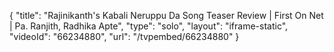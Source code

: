 {
    "title": "Rajinikanth's Kabali Neruppu Da Song Teaser Review | First On Net | Pa. Ranjith, Radhika Apte",
    "type": "solo",
    "layout": "iframe-static",
    "videoId": "66234880",
    "url": "\/tvpembed\/66234880"
}